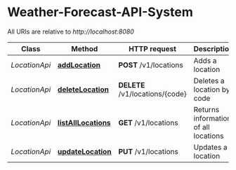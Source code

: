 # Weather-Forecast-API-System

All URIs are relative to *http://localhost:8080*

Class | Method | HTTP request | Description
------------ | ------------- | ------------- | -------------
*LocationApi* | [**addLocation**](StudentApi.md#addStudent) | **POST** /v1/locations | Adds a location
*LocationApi* | [**deleteLocation**](StudentApi.md#deleteStudent) | **DELETE** /v1/locations/{code} | Deletes a location by code
*LocationApi* | [**listAllLocations**](StudentApi.md#listAllStudents) | **GET** /v1/locations | Returns information of all locations
*LocationApi* | [**updateLocation**](StudentApi.md#replaceStudent) | **PUT** /v1/locations | Updates a location
